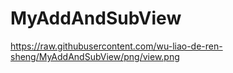 # MyAddAndSubView
https://raw.githubusercontent.com/wu-liao-de-ren-sheng/MyAddAndSubView/png/view.png
